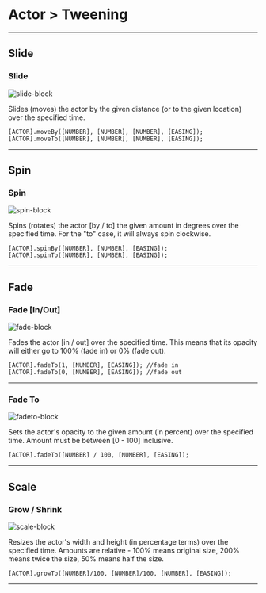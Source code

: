 # Actor > Tweening

***

## Slide

### Slide

![slide-block](http://static.stencyl.com/pedia2/block-images/0%20-%20Actor/4%20-%20Tweening/moveToBy.png)

Slides (moves) the actor by the given distance (or to the given location) over the specified time.

```
[ACTOR].moveBy([NUMBER], [NUMBER], [NUMBER], [EASING]);
[ACTOR].moveTo([NUMBER], [NUMBER], [NUMBER], [EASING]);
```

***

## Spin

### Spin

![spin-block](http://static.stencyl.com/pedia2/block-images/0%20-%20Actor/4%20-%20Tweening/spinToBy.png)

Spins (rotates) the actor [by / to] the given amount in degrees over the specified time. For the "to" case, it will always spin clockwise.

```
[ACTOR].spinBy([NUMBER], [NUMBER], [EASING]);
[ACTOR].spinTo([NUMBER], [NUMBER], [EASING]);
```

***

## Fade

### Fade [In/Out]

![fade-block](http://static.stencyl.com/pedia2/block-images/0%20-%20Actor/4%20-%20Tweening/fadeInOut.png)

Fades the actor [in / out] over the specified time. This means that its opacity will either go to 100% (fade in) or 0% (fade out).

```
[ACTOR].fadeTo(1, [NUMBER], [EASING]); //fade in
[ACTOR].fadeTo(0, [NUMBER], [EASING]); //fade out
```

***

### Fade To

![fadeto-block](http://static.stencyl.com/pedia2/block-images/0%20-%20Actor/4%20-%20Tweening/fadeTo.png)

Sets the actor's opacity to the given amount (in percent) over the specified time. Amount must be between [0 - 100] inclusive.

```
[ACTOR].fadeTo([NUMBER] / 100, [NUMBER], [EASING]);
```

***

## Scale

### Grow / Shrink

![scale-block](http://static.stencyl.com/pedia2/block-images/0%20-%20Actor/4%20-%20Tweening/scaleTo.png)

Resizes the actor's width and height (in percentage terms) over the specified time. Amounts are relative - 100% means original size, 200% means twice the size, 50% means half the size.

```
[ACTOR].growTo([NUMBER]/100, [NUMBER]/100, [NUMBER], [EASING]);
```

***
